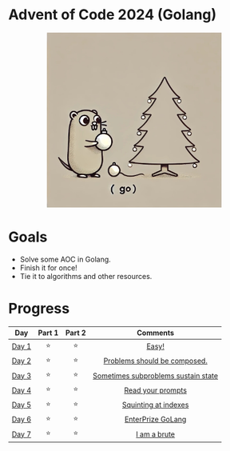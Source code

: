 # Advent of Code 2024 (Golang)

<p align="center"><img src="./golang-aoc.jpeg" alt="The most wonderful time?" width="350" height="350"></p>

# Goals

* Solve some AOC in Golang.
* Finish it for once!
* Tie it to algorithms and other resources.

# Progress

|                     Day                      | Part 1 | Part 2 |                       Comments                        |
|:--------------------------------------------:|:------:|:------:|:-----------------------------------------------------:|
| [Day 1](https://adventofcode.com/2024/day/1) |   ⭐    |   ⭐    |                [Easy!](day1/README.md)                |
| [Day 2](https://adventofcode.com/2024/day/2) |   ⭐    |   ⭐    |    [Problems should be composed.](day2/README.md)     |
| [Day 3](https://adventofcode.com/2024/day/3) |   ⭐    |   ⭐    | [Sometimes subproblems sustain state](day3/README.md) |
| [Day 4](https://adventofcode.com/2024/day/4) |   ⭐    |   ⭐    |          [Read your prompts](day4/README.md)          |
| [Day 5](https://adventofcode.com/2024/day/5) |   ⭐    |   ⭐    |        [Squinting at indexes](day5/README.md)         |
| [Day 6](https://adventofcode.com/2024/day/6) |   ⭐    |   ⭐    |          [EnterPrize GoLang](day6/README.md)          |
| [Day 7](https://adventofcode.com/2024/day/7) |   ⭐    |   ⭐    |            [I am a brute](day7/README.md)             |


